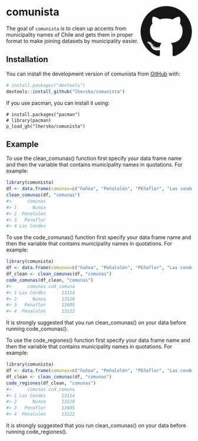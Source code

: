 
<!-- README.md is generated from README.Rmd. Please edit that file -->

# comunista <a href='https://dplyr.tidyverse.org'><img src='man/figures/logo.png' align="right" height="139" /></a>

<!-- badges: start -->
<!-- badges: end -->

The goal of `comunista` is to clean up accents from municipality names
of Chile and gets them in proper format to make joining datasets by
municipality easier.

## Installation

You can install the development version of comunista from
[GitHub](https://github.com/) with:

``` r
# install.packages("devtools")
devtools::install_github("lhersko/comunista")
```

If you use pacman, you can install it using:

    # install.packages("pacman")
    # library(pacman)
    p_load_gh("lhersko/comunista")

## Example

To use the clean\_comunas() function first specify your data frame name
and then the variable that contains municipality names in quotations.
For example:

``` r
library(comunista)
df <- data.frame(comunas=c("ñuñoa", "Peñalolén", "PEñaflor", "Las condes"))
clean_comunas(df, "comunas")
#>      comunas
#> 1      Nunoa
#> 2  Penalolen
#> 3   Penaflor
#> 4 Las Condes
```

To use the code\_comunas() function first specify your data frame name
and then the variable that contains municipality names in quotations.
For example:

``` r
library(comunista)
df <- data.frame(comunas=c("ñuñoa", "Peñalolén", "PEñaflor", "Las condes"))
df_clean <- clean_comunas(df, "comunas")
code_comunas(df_clean, "comunas")
#>      comunas cod_comuna
#> 1 Las Condes      13114
#> 2      Nunoa      13120
#> 3   Penaflor      13605
#> 4  Penalolen      13122
```

It is strongly suggested that you run clean\_comunas() on your data
before running code\_comunas().

To use the code\_regiones() function first specify your data frame name
and then the variable that contains municipality names in quotations.
For example:

``` r
library(comunista)
df <- data.frame(comunas=c("ñuñoa", "Peñalolén", "PEñaflor", "Las condes"))
df_clean <- clean_comunas(df, "comunas")
code_regiones(df_clean, "comunas")
#>      comunas cod_comuna
#> 1 Las Condes      13114
#> 2      Nunoa      13120
#> 3   Penaflor      13605
#> 4  Penalolen      13122
```

It is strongly suggested that you run clean\_comunas() on your data
before running code\_regiones().

